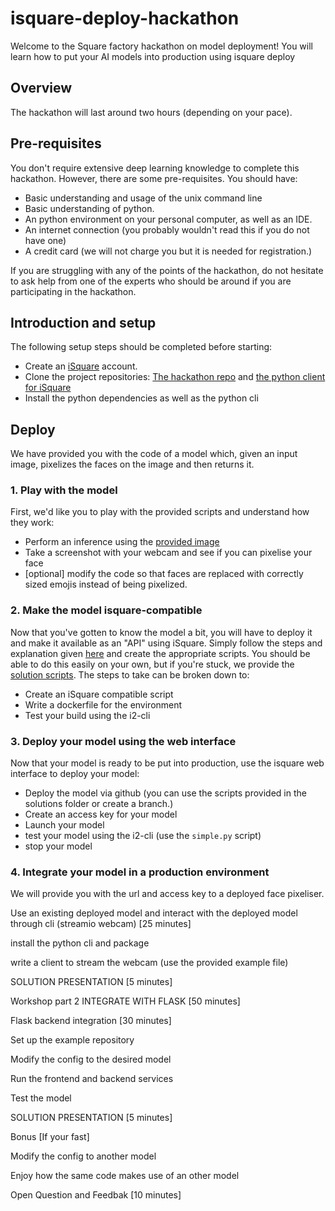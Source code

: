 # isquare-deploy-hackathon
Welcome to the Square factory hackathon on model deployment! You will learn how to put your AI models into production using isquare deploy

## Overview

The hackathon will last around two hours (depending on your pace). 

## Pre-requisites
You don't require extensive deep learning knowledge to complete this hackathon. However, there are some pre-requisites. You should have:
- Basic understanding and usage of the unix command line
- Basic understanding of python.
- An python environment on your personal computer, as well as an IDE.
- An internet connection (you probably wouldn't read this if you do not have one)
- A credit card (we will not charge you but it is needed for registration.)

If you are struggling with any of the points of the hackathon, do not hesitate to ask help from one of the experts who should be around if you are participating in the hackathon.

## Introduction and setup 
The following setup steps should be completed before starting:
- Create an [iSquare](app.isquare.ai) account. 
- Clone the project repositories: [The hackathon repo](https://github.com/SquareFactory/isquare-deploy-hackathon) and [the python client for iSquare](https://github.com/SquareFactory/i2-cli)
- Install the python dependencies as well as the python cli

## Deploy
We have provided you with the code of a model which, given an input image, pixelizes the faces on the image and then returns it.

### 1. Play with the model
First, we'd like you to play with the provided scripts and understand how they work:
- Perform an inference using the [provided image](face-pixeliser/imgs/example_01.jpg)
- Take a screenshot with your webcam and see if you can pixelise your face
- [optional] modify the code so that faces are replaced with correctly sized emojis instead of being pixelized.

### 2. Make the model isquare-compatible
Now that you've gotten to know the model a bit, you will have to deploy it and make it available as an "API" using iSquare. Simply follow the steps and explanation given [here](https://docs.isquare.ai/deploy/deploy_with_isquare/1intro) and create the appropriate scripts. You should be able to do this easily on your own, but if you're stuck, we provide the [solution scripts](face-pixeliser/solution). The steps to take can be broken down to:

- Create an iSquare compatible script
- Write a dockerfile for the environment
- Test your build using the i2-cli

### 3. Deploy your model using the web interface
Now that your model is ready to be put into production, use the isquare web interface to deploy your model:
- Deploy the model via github (you can use the scripts provided in the solutions folder or create a branch.)
- Create an access key for your model
- Launch your model
- test your model using the i2-cli (use the `simple.py` script)
- stop your model


### 4. Integrate your model in a production environment
We will provide you with the url and access key to a deployed face pixeliser. 

Use an existing deployed model and interact with the deployed model through cli (streamio webcam) [25 minutes]

install the python cli and package

write a client to stream the webcam (use the provided example file)

SOLUTION PRESENTATION [5 minutes]

Workshop part 2 INTEGRATE WITH FLASK [50 minutes]

Flask backend integration [30 minutes]

Set up the example repository 

Modify the config to the desired model 

Run the frontend and backend services 

Test the model 

SOLUTION PRESENTATION [5 minutes]

Bonus [If your fast]

Modify the config to another model 

Enjoy how the same code makes use of an other model 

Open Question and Feedbak [10 minutes]